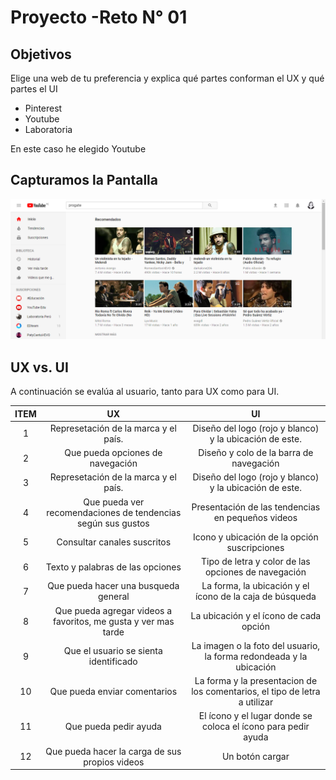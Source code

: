 # Proyecto -Reto N° 01

## Objetivos

 Elige una web de tu preferencia y explica qué partes conforman el UX y qué partes el UI

- Pinterest
- Youtube
- Laboratoria

 En este caso he elegido Youtube

## Capturamos la Pantalla

 ![Reto1](assets/imgs/screenshots/principal.png)

## UX vs. UI

 A continuación se evalúa al usuario, tanto para UX como para UI.

| ITEM | UX       | UI     |
| :---: | :---: | :---: |
|  1   | Represetación de la marca y el país. | Diseño del logo (rojo y blanco) y la ubicación de este. |
|  2   | Que pueda opciones de navegación | Diseño y colo de la barra de navegación |
|  3   | Represetación de la marca y el país. | Diseño del logo (rojo y blanco) y la ubicación de este. |
|  4   | Que pueda ver recomendaciones de tendencias según sus gustos | Presentación de las tendencias en pequeños videos |
|  5   | Consultar canales suscritos | Icono y ubicación de la opción suscripciones |
|  6   | Texto y palabras de las opciones | Tipo de letra y color de las opciones de navegación |
|  7   | Que pueda hacer una busqueda general | La forma, la ubicación y el ícono de la caja de búsqueda |
|  8   | Que pueda agregar videos a favoritos, me gusta y ver mas tarde | La ubicación y el ícono de cada opción|
|  9   | Que el usuario se sienta identificado | La imagen o la foto del usuario, la forma redondeada y la ubicación |
|  10  | Que pueda enviar comentarios | La forma y la presentacion de los comentarios, el tipo de letra a utilizar |
|  11  | Que pueda pedir ayuda | El ícono y el lugar donde se coloca el ícono para pedir ayuda |
|  12  | Que pueda hacer la carga de sus propios videos | Un botón cargar |

